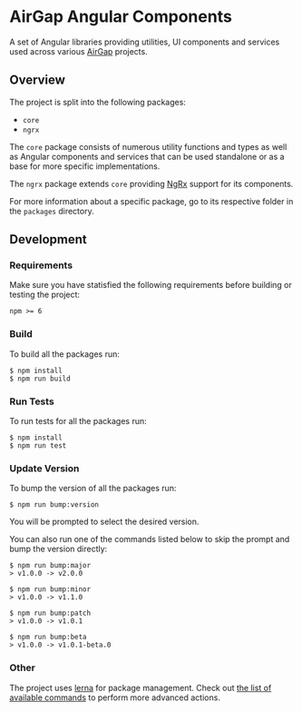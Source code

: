 # AirGap Angular Components

A set of Angular libraries providing utilities, UI components and services used across various [AirGap](https://airgap.it/) projects.

## Overview

The project is split into the following packages:

- `core`
- `ngrx`

The `core` package consists of numerous utility functions and types as well as Angular components and services that can be used standalone or as a base for more specific implementations.

The `ngrx` package extends `core` providing [NgRx](https://ngrx.io/) support for its components.

For more information about a specific package, go to its respective folder in the `packages` directory.

## Development

### Requirements

Make sure you have statisfied the following requirements before building or testing the project:

```
npm >= 6
```

### Build

To build all the packages run:

```
$ npm install
$ npm run build
```

### Run Tests

To run tests for all the packages run:

```
$ npm install
$ npm run test
```

### Update Version

To bump the version of all the packages run:

```
$ npm run bump:version
```

You will be prompted to select the desired version.

You can also run one of the commands listed below to skip the prompt and bump the version directly:

```
$ npm run bump:major
> v1.0.0 -> v2.0.0

$ npm run bump:minor
> v1.0.0 -> v1.1.0

$ npm run bump:patch
> v1.0.0 -> v1.0.1

$ npm run bump:beta
> v1.0.0 -> v1.0.1-beta.0
```

### Other

The project uses [lerna](https://lerna.js.org/) for package management. Check out [the list of available commands](https://lerna.js.org/#commands) to perform more advanced actions.